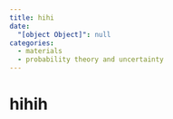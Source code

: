 ```yaml
---
title: hihi
date:
  "[object Object]": null
categories:
  - materials
  - probability theory and uncertainty
---
```


# hihih
